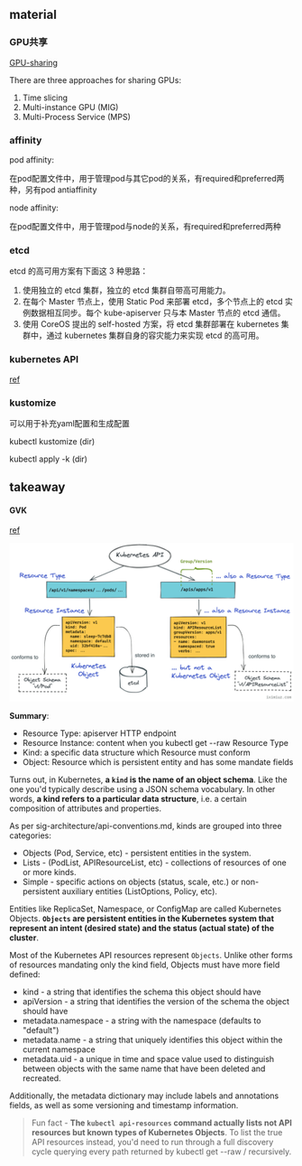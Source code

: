 ## material

### GPU共享

[GPU-sharing](https://towardsdatascience.com/how-to-increase-gpu-utilization-in-kubernetes-with-nvidia-mps-e680d20c3181)

There are three approaches for sharing GPUs:
1. Time slicing
2. Multi-instance GPU (MIG)
3. Multi-Process Service (MPS)

### affinity

pod affinity: 

在pod配置文件中，用于管理pod与其它pod的关系，有required和preferred两种，另有pod antiaffinity

node affinity:

在pod配置文件中，用于管理pod与node的关系，有required和preferred两种

### etcd

etcd 的高可用方案有下面这 3 种思路：

1. 使用独立的 etcd 集群，独立的 etcd 集群自带高可用能力。
2. 在每个 Master 节点上，使用 Static Pod 来部署 etcd，多个节点上的 etcd 实例数据相互同步。每个 kube-apiserver 只与本 Master 节点的 etcd 通信。
3. 使用 CoreOS 提出的 self-hosted 方案，将 etcd 集群部署在 kubernetes 集群中，通过 kubernetes 集群自身的容灾能力来实现 etcd 的高可用。

### kubernetes API

[ref](https://iximiuz.com/en/posts/kubernetes-api-go-types-and-common-machinery/)

### kustomize

可以用于补充yaml配置和生成配置

kubectl kustomize (dir)

kubectl apply -k (dir)

## takeaway

#### GVK

[ref](https://iximiuz.com/en/posts/kubernetes-api-structure-and-terminology/#:~:text=Every%20resource%20representation%20follows%20a,representing%20a%20record%20of%20intent.)

![](../../../../reference/pic/k8s-concept.png)

**Summary**:
- Resource Type: apiserver HTTP endpoint
- Resource Instance: content when you kubectl get --raw Resource Type
- Kind: a specific data structure which Resource must conform
- Object: Resource which is persistent entity and has some mandate fields 

Turns out, in Kubernetes, **a `kind` is the name of an object schema**. Like the one you'd typically describe using a JSON schema vocabulary. In other words, **a kind refers to a particular data structure**, i.e. a certain composition of attributes and properties.

As per sig-architecture/api-conventions.md, kinds are grouped into three categories:

- Objects (Pod, Service, etc) - persistent entities in the system.
- Lists - (PodList, APIResourceList, etc) - collections of resources of one or more kinds.
- Simple - specific actions on objects (status, scale, etc.) or non-persistent auxiliary entities (ListOptions, Policy, etc).

Entities like ReplicaSet, Namespace, or ConfigMap are called Kubernetes Objects. **`Objects` are persistent entities in the Kubernetes system that represent an intent (desired state) and the status (actual state) of the cluster**.

Most of the Kubernetes API resources represent `Objects`. Unlike other forms of resources mandating only the kind field, Objects must have more field defined:

- kind - a string that identifies the schema this object should have
- apiVersion - a string that identifies the version of the schema the object should have
- metadata.namespace - a string with the namespace (defaults to "default")
- metadata.name - a string that uniquely identifies this object within the current namespace
- metadata.uid - a unique in time and space value used to distinguish between objects with the same name that have been deleted and recreated.

Additionally, the metadata dictionary may include labels and annotations fields, as well as some versioning and timestamp information.

>Fun fact - **The `kubectl api-resources` command actually lists not API resources but known types of Kubernetes Objects**. To list the true API resources instead, you'd need to run through a full discovery cycle querying every path returned by kubectl get --raw / recursively.